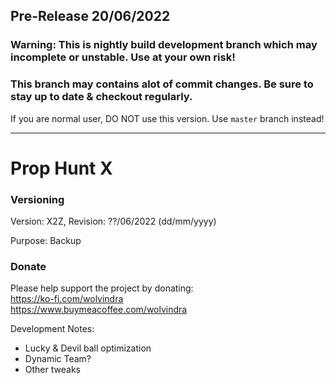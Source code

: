 ## Pre-Release 20/06/2022

### Warning: This is nightly build development branch which may incomplete or unstable. Use at your own risk! 
### This branch may contains alot of commit changes. Be sure to stay up to date & checkout regularly.

If you are normal user, DO NOT use this version. Use `master` branch instead!

---

# Prop Hunt X

### Versioning
Version: X2Z, Revision: ??/06/2022 (dd/mm/yyyy)

Purpose: Backup

### Donate
Please help support the project by donating:  
https://ko-fi.com/wolvindra  
https://www.buymeacoffee.com/wolvindra  

Development Notes:
- Lucky & Devil ball optimization
- Dynamic Team?
- Other tweaks